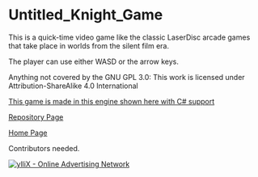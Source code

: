 # Untitled_Knight_Game

This is a quick-time video game like the classic LaserDisc arcade games that take place in worlds from the silent film era.

The player can use either WASD or the arrow keys.

Anything not covered by the GNU GPL 3.0: This work is licensed under Attribution-ShareAlike 4.0 International

<a href="https://godotengine.org/download">This game is made in this engine shown here with C# support</a>

<a href="https://github.com/Daniel-Hanrahan-Tools-and-Games/Untitled_Knight_Game">Repository Page</a>

<a href="https://daniel-hanrahan-tools-and-games.github.io/">Home Page</a>

Contributors needed.

<script type="text/javascript" src="https://udbaa.com/bnr.php?section=General&pub=978127&format=728x90&ga=g"></script>
<noscript><a href="https://yllix.com/publishers/978127" target="_blank"><img src="//ylx-aff.advertica-cdn.com/pub/728x90.png" style="border:none;margin:0;padding:0;vertical-align:baseline;" alt="ylliX - Online Advertising Network" /></a></noscript>
